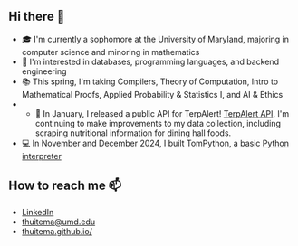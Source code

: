 ## Hi there 👋
- 🎓 I'm currently a sophomore at the University of Maryland, majoring in computer science and minoring in mathematics
- 🧐 I'm interested in databases, programming languages, and backend engineering 
- 📚 This spring, I'm taking Compilers, Theory of Computation, Intro to Mathematical Proofs, Applied Probability & Statistics I, and AI & Ethics
- - 📆 In January, I released a public API for TerpAlert! [TerpAlert API](https://terpalert.xyz/api). I'm continuing to make improvements to my data collection, including scraping nutritional information for dining hall foods.
- 💻 In November and December 2024, I built TomPython, a basic [Python interpreter](https://github.com/THuitema/Interpreter)

## How to reach me 📫
- [LinkedIn](https://www.linkedin.com/in/thomas-huitema/)
- thuitema@umd.edu
- [thuitema.github.io/](https://thuitema.github.io/)
